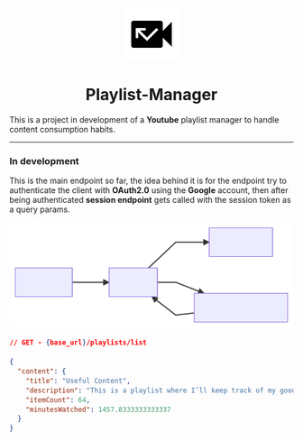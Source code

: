 <p align="center"> 
    <img src="./docs/logo.svg" alt="logo">
    <h1 align="center">Playlist-Manager</h1>
</p>

This is a project in development of a **Youtube** playlist manager to handle content consumption habits.

---

### In development

This is the main endpoint so far, the idea behind it is for the endpoint try to authenticate the client with **OAuth2.0** using the **Google** account, then after being authenticated **session endpoint** gets called with the session token as a query params.

<p align="center">
<img src="./docs/graph.svg" alt="graph">
</p>

```json
// GET - {base_url}/playlists/list

{
  "content": {
    "title": "Useful Content",
    "description": "This is a playlist where I’ll keep track of my good content consumption habits",
    "itemCount": 64,
    "minutesWatched": 1457.8333333333337
  }
}
```
